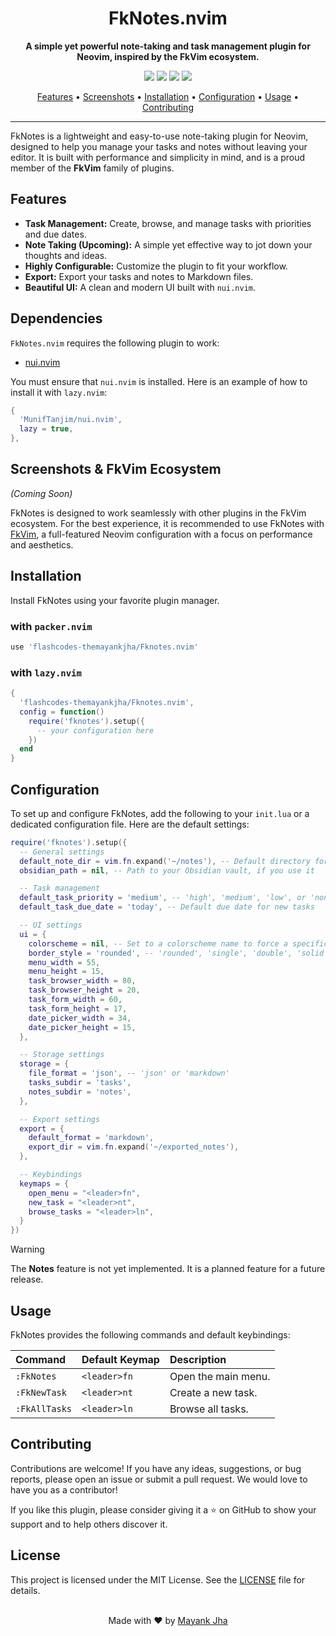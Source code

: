 <div align="center">

# FkNotes.nvim

**A simple yet powerful note-taking and task management plugin for Neovim, inspired by the FkVim ecosystem.**

</div>

<p align="center">
  <img src="https://img.shields.io/badge/Made%20with-Lua-blue.svg?style=for-the-badge&logo=lua" />
  <img src="https://img.shields.io/badge/Powered%20by-Neovim-green.svg?style=for-the-badge&logo=neovim" />
  <a href="https://github.com/flashcodes-themayankjha/Fknotes.nvim/stargazers"><img src="https://img.shields.io/github/stars/flashcodes-themayankjha/Fknotes.nvim?style=for-the-badge" /></a>
  <a href="https://github.com/flashcodes-themayankjha/Fknotes.nvim/blob/main/LICENSE"><img src="https://img.shields.io/github/license/flashcodes-themayankjha/Fknotes.nvim?style=for-the-badge" /></a>
</p>

<p align="center">
  <a href="#features">Features</a> •
  <a href="#screenshots">Screenshots</a> •
  <a href="#installation">Installation</a> •
  <a href="#configuration">Configuration</a> •
  <a href="#usage">Usage</a> •
  <a href="#contributing">Contributing</a>
</p>

---

FkNotes is a lightweight and easy-to-use note-taking plugin for Neovim, designed to help you manage your tasks and notes without leaving your editor. It is built with performance and simplicity in mind, and is a proud member of the **FkVim** family of plugins.

## Features

-   **Task Management:** Create, browse, and manage tasks with priorities and due dates.
-   **Note Taking (Upcoming):** A simple yet effective way to jot down your thoughts and ideas.
-   **Highly Configurable:** Customize the plugin to fit your workflow.
-   **Export:** Export your tasks and notes to Markdown files.
-   **Beautiful UI:** A clean and modern UI built with `nui.nvim`.

## Dependencies

`FkNotes.nvim` requires the following plugin to work:

-   [nui.nvim](https://github.com/MunifTanjim/nui.nvim)

You must ensure that `nui.nvim` is installed. Here is an example of how to install it with `lazy.nvim`:

```lua
{
  'MunifTanjim/nui.nvim',
  lazy = true,
},
```

## Screenshots & FkVim Ecosystem

*(Coming Soon)*

FkNotes is designed to work seamlessly with other plugins in the FkVim ecosystem. For the best experience, it is recommended to use FkNotes with [FkVim](https://github.com/your-username/fkvim), a full-featured Neovim configuration with a focus on performance and aesthetics.

## Installation

Install FkNotes using your favorite plugin manager.

### with `packer.nvim`

```lua
use 'flashcodes-themayankjha/Fknotes.nvim'
```

### with `lazy.nvim`

```lua
{
  'flashcodes-themayankjha/Fknotes.nvim',
  config = function()
    require('fknotes').setup({
      -- your configuration here
    })
  end
}
```

## Configuration

To set up and configure FkNotes, add the following to your `init.lua` or a dedicated configuration file. Here are the default settings:

```lua
require('fknotes').setup({
  -- General settings
  default_note_dir = vim.fn.expand('~/notes'), -- Default directory for notes and tasks
  obsidian_path = nil, -- Path to your Obsidian vault, if you use it

  -- Task management
  default_task_priority = 'medium', -- 'high', 'medium', 'low', or 'none'
  default_task_due_date = 'today', -- Default due date for new tasks

  -- UI settings
  ui = {
    colorscheme = nil, -- Set to a colorscheme name to force a specific theme
    border_style = 'rounded', -- 'rounded', 'single', 'double', 'solid'
    menu_width = 55,
    menu_height = 15,
    task_browser_width = 80,
    task_browser_height = 20,
    task_form_width = 60,
    task_form_height = 17,
    date_picker_width = 34,
    date_picker_height = 15,
  },

  -- Storage settings
  storage = {
    file_format = 'json', -- 'json' or 'markdown'
    tasks_subdir = 'tasks',
    notes_subdir = 'notes',
  },

  -- Export settings
  export = {
    default_format = 'markdown',
    export_dir = vim.fn.expand('~/exported_notes'),
  },

  -- Keybindings
  keymaps = {
    open_menu = "<leader>fn",
    new_task = "<leader>nt",
    browse_tasks = "<leader>ln",
  }
})
```

> [!WARNING]
> The **Notes** feature is not yet implemented. It is a planned feature for a future release.

## Usage

FkNotes provides the following commands and default keybindings:

| Command | Default Keymap | Description |
| :--- | :--- | :--- |
| `:FkNotes` | `<leader>fn` | Open the main menu. |
| `:FkNewTask` | `<leader>nt` | Create a new task. |
| `:FkAllTasks` | `<leader>ln` | Browse all tasks. |


## Contributing

Contributions are welcome! If you have any ideas, suggestions, or bug reports, please open an issue or submit a pull request. We would love to have you as a contributor!

If you like this plugin, please consider giving it a ⭐ on GitHub to show your support and to help others discover it.

## License

This project is licensed under the MIT License. See the [LICENSE](LICENSE) file for details.

<div align="center">
  <br>
  Made with ❤️ by <a href="https://github.com/flashcodes-themayankjha">Mayank Jha</a>
</div>